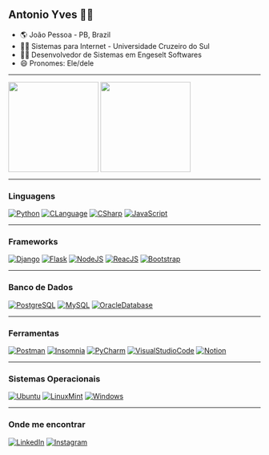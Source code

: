 ## Antonio Yves 👨‍💻

- 🌎 João Pessoa - PB, Brazil
- 🧑‍🎓 Sistemas para Internet - Universidade Cruzeiro do Sul
- 👨‍💻 Desenvolvedor de Sistemas em Engeselt Softwares
- 😄 Pronomes: Ele/dele

---

<div>
<img align="center" src="https://github-readme-stats.vercel.app/api?username=antonio-yves&show_icons=true&theme=gotham&border_radius=10" height="180em"/>
<img align="center" src="https://github-readme-stats.vercel.app/api/top-langs/?username=antonio-yves&layout=compact&theme=gotham&border_radius=10" height="180em"/>
</div>

---

### Linguagens

[![Python](https://img.shields.io/badge/Python-3776AB?style=for-the-badge&logo=python&logoColor=white)](https://python.org/docs) [![CLanguage](https://img.shields.io/badge/C_Language-A8B9CC?style=for-the-badge&logo=c&logoColor=white)](https://pt.wikipedia.org/wiki/C_(linguagem_de_programa%C3%A7%C3%A3o)) [![CSharp](https://img.shields.io/badge/C_Sharp-239120?style=for-the-badge&logo=csharp&logoColor=white)](https://docs.microsoft.com/pt-br/dotnet/csharp/) [![JavaScript](https://img.shields.io/badge/JavaScript-F7DF1E?style=for-the-badge&logo=javascript&logoColor=black)](https://developer.mozilla.org/pt-BR/docs/Web/JavaScript)

---

### Frameworks

[![Django](https://img.shields.io/badge/Django-092E20?style=for-the-badge&logo=django&logoColor=white)](https://www.djangoproject.com/) [![Flask](https://img.shields.io/badge/Flask-000000?style=for-the-badge&logo=flask&logoColor=white)](https://flask.palletsprojects.com/en/2.1.x/) [![NodeJS](https://img.shields.io/badge/Node.js-339933?style=for-the-badge&logo=node.js&logoColor=white)](https://nodejs.org) [![ReacJS](https://img.shields.io/badge/React-61DAFB?style=for-the-badge&logo=react&logoColor=white)](https://pt-br.reactjs.org/) [![Bootstrap](https://img.shields.io/badge/Bootrstrap-7952B3?style=for-the-badge&logo=bootstrap&logoColor=white)](https://getbootstrap.com/)

---

### Banco de Dados

[![PostgreSQL](https://img.shields.io/badge/PostgreSQL-4169E1?style=for-the-badge&logo=postgresql&logoColor=white)](https://www.postgresql.org/docs/) [![MySQL](https://img.shields.io/badge/MySQL-4479A1?style=for-the-badge&logo=mysql&logoColor=white)](https://www.mysql.com/) [![OracleDatabase](https://img.shields.io/badge/Oracle_Database-F80000?style=for-the-badge&logo=oracle&logoColor=white)](https://www.oracle.com/br/database/)

---

### Ferramentas

[![Postman](https://img.shields.io/badge/Postman-FF6C37?style=for-the-badge&logo=postman&logoColor=white)](https://www.postman.com/) [![Insomnia](https://img.shields.io/badge/Insomnia-4000BF?style=for-the-badge&logo=insomnia&logoColor=white)](https://insomnia.rest/) [![PyCharm](https://img.shields.io/badge/PyCharm-000000?style=for-the-badge&logo=pycharm&logoColor=white)](https://www.jetbrains.com/pt-br/pycharm/) [![VisualStudioCode](https://img.shields.io/badge/Visual_Studio_Code-007ACC?style=for-the-badge&logo=visualstudiocode&logoColor=white)](https://code.visualstudio.com/) [![Notion](https://img.shields.io/badge/Notion-000000?style=for-the-badge&logo=notion&logoColor=white)](https://www.notion.so/)

---

### Sistemas Operacionais

[![Ubuntu](https://img.shields.io/badge/Ubuntu-E95420?style=for-the-badge&logo=ubuntu&logoColor=white)](https://ubuntu.com/) [![LinuxMint](https://img.shields.io/badge/Linux_Mint-87CF3E?style=for-the-badge&logo=linuxmint&logoColor=white)](https://linuxmint.com/) [![Windows](https://img.shields.io/badge/Windows-0078D6?style=for-the-badge&logo=windows&logoColor=white)](https://www.microsoft.com/pt-br/windows)

---

### Onde me encontrar

[![LinkedIn](https://img.shields.io/badge/LinkedIn-0A66C2?style=for-the-badge&logo=linkedin&logoColor=white)](https://www.linkedin.com/in/antonio-yves/) [![Instagram](https://img.shields.io/badge/Instagram-E4405F?style=for-the-badge&logo=instagram&logoColor=white)](https://www.instagram.com/yvessousa/)

